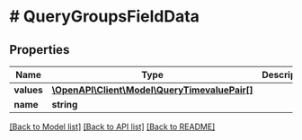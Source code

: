 # # QueryGroupsFieldData

## Properties

Name | Type | Description | Notes
------------ | ------------- | ------------- | -------------
**values** | [**\OpenAPI\Client\Model\QueryTimevaluePair[]**](QueryTimevaluePair.md) |  | [optional]
**name** | **string** |  | [optional]

[[Back to Model list]](../../README.md#models) [[Back to API list]](../../README.md#endpoints) [[Back to README]](../../README.md)
